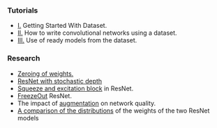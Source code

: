 ### Tutorials
* [I.](https://github.com/analysiscenter/az_training/tree/master/anton_broilovskiy/tutorials/First_tutorial/Dataset.ipynb) Getting Started With Dataset.
* [II.](https://github.com/analysiscenter/az_training/blob/master/anton_broilovskiy/tutorials/Second_tutorial/CNN.ipynb) How to write convolutional networks using a dataset.
* [III.](https://github.com/analysiscenter/az_training/blob/master/anton_broilovskiy/tutorials/Third_tutorial/Models.ipynb) Use of ready models from the dataset.

### Research
* [Zeroing of weights.](https://github.com/analysiscenter/az_training/blob/master/anton_broilovskiy/research/zeroing_of_weights/zeroing_of_weights.ipynb) 
* [ResNet with stochastic depth](https://github.com/analysiscenter/az_training/blob/master/anton_broilovskiy/research/stochastic_depth/stochastic_depth.ipynb)
* [Squeeze and excitation block](https://github.com/analysiscenter/az_training/blob/master/anton_broilovskiy/research/squeeze_and_excitation/squeeze_and_excitation.ipynb) in ResNet.
* [FreezeOut](https://github.com/analysiscenter/az_training/blob/master/anton_broilovskiy/research/freezeout/FreezeOut.ipynb) ResNet.
* The impact of [augmentation](https://github.com/analysiscenter/az_training/blob/master/anton_broilovskiy/research/augmentation/augmentation.ipynb) on network quality.
* [A comparison of the distributions](https://github.com/analysiscenter/az_training/blob/master/anton_broilovskiy/research/weights_distributions/weights_distributions.ipynb) of the weights of the two ResNet models